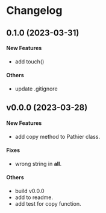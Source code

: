 # Changelog

## 0.1.0 (2023-03-31)

#### New Features

* add touch()
#### Others

* update .gitignore


## v0.0.0 (2023-03-28)

#### New Features

* add copy method to Pathier class.
#### Fixes

* wrong string in __all__.
#### Others

* build v0.0.0
* add to readme.
* add test for copy function.